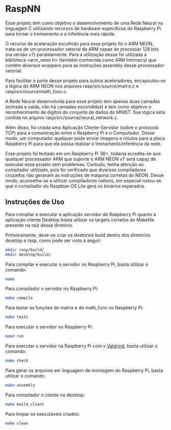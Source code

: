 # RaspNN

Esse projeto tem como objetivo o desenvolvimento de uma Rede Neural na linguagem C utilizando recursos de hardware específicos do Raspberry Pi para tornar o treinamento e a inferência mais rápida.

O recurso de aceleração escolhido para esse projeto foi o ARM NEON, trata-se de um processador vetorial da ARM capaz de processar 128 bits (na versão v7) paralelamente. Para a utilização desse foi utilizada a biblioteca <arm_neon.h> (também conhecida como ARM Intrinsics) que contêm diversos wrappers para as instruções assembly desse processador vetorial.

Para facilitar o porte desse projeto para outros aceleradores, encapsulou-se a lógica do ARM NEON nos arquivos rasp/src/source/matrix.c e rasp/src/source/math_func.c.

A Rede Neural desenvolvida para esse projeto tem apenas duas camadas (entrada e saída, não há camadas escondidas) e tem como objetivo o reconhecimento de dígitos do conjunto de dados do MNIST. Sua lógica está contida no arquivo rasp/src/source/neural_network.c.

Além disso, foi criada uma Aplicação Cliente-Servidor (sobre o protocolo TCP) para a comunicação entre o Raspberry Pi e o Computador. Desse modo, um computador qualquer pode enviar imagens e rótulos para a placa Raspberry Pi para que ela possa realizar o treinamento/inferência da rede.

Esse projeto foi testado em um Raspberry Pi 3B+, todavia acredita-se que qualquer processador ARM que suporte o ARM NEON v7 será capaz de executar esse projeto sem problemas. Contudo, tenha atenção ao compilador utilizado, pois foi verificado que diversos compiladores cruzados não geravam as instruções de máquina corretas do NEON. Desse modo, aconselha-se a utilizar compiladores nativos, em especial notou-se que o compilador do Raspbian OS Lite gera os binários esperados.

## Instruções de Uso

Para compilar e executar a aplicação servidor do Raspberry Pi quanto a aplicação cliente Desktop basta utilizar os targets corretos do Makefile presente na raíz desse diretório.

Primeiramente, deve-se criar os diretórios build dentro dos diretórios desktop e rasp, como pode ser visto a seguir:

```bash
mkdir rasp/build/
mkdir desktop/build/
```

Para compilar e executar o servidor no Raspberry Pi, basta utilizar o comando:

```bash
make
```

Para compilador o servidor no Raspberry Pi:

```bash
make compile
```

Para testar as funções do matrix e do math_func no Raspberry Pi:

```bash
make tests
```

Para executar o servidor no Raspberry Pi:

```bash
make run
```

Para executar o servidor na Raspberry Pi com o [Valgrind](https://valgrind.org/), basta utilizar o comando:

```bash
make check
```

Para gerar os arquivos em linguagem de montagem do Raspberry Pi, basta utilizar o comando:

```bash
make assembly
```

Para compilador o cliente no desktop:

```bash
make build_client
```

Para limpar os executáveis criados:

```bash
make clean
```
